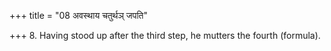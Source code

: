 +++
title = "08 अवस्थाय चतुर्थञ् जपति"

+++
8. Having stood up after the third step, he mutters the fourth (formula).
